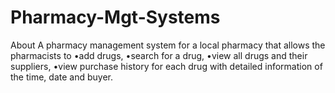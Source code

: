 # Pharmacy-Mgt-Systems
About A pharmacy management system for a local pharmacy that allows the pharmacists to •add drugs, •search for a drug, •view all drugs and their suppliers, •view purchase history for each drug with detailed information of the time, date and buyer.
